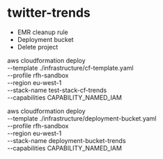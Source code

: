 # twitter-trends
- EMR cleanup rule
- Deployment bucket
- Delete project


aws cloudformation deploy \
  --template ./infrastructure/cf-template.yaml \
  --profile rfh-sandbox \
  --region eu-west-1 \
  --stack-name test-stack-cf-trends \
  --capabilities CAPABILITY_NAMED_IAM

aws cloudformation deploy \
  --template ./infrastructure/deployment-bucket.yaml \
  --profile rfh-sandbox \
  --region eu-west-1 \
  --stack-name deployment-bucket-trends \
  --capabilities CAPABILITY_NAMED_IAM